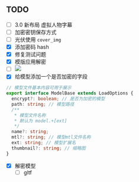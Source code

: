 ## TODO

- [ ] 3.0 新布局 虚拟人物字幕
- [ ] 加密密钥保存方式
- [ ] 光伏使用 `cover_img`
- [x] 添加密码 hash
- [x] 修复测试问题
- [x] 模版应用解密
- [ ] ![](Pasted%20image%2020240419103856.png)
- [x] 给模型添加一个是否加密的字段
```ts
// 模型文件基本内容可用于展示
export interface ModelBase extends LoadOptions {
  encrypt?: boolean; // 是否为加密的模型
  path: string; // 模型路径
  /**
   * 模型文件名称
   * 默认为 model.+[ext]
   */
  name?: string;
  mtl?: string; // 模型mtl文件名称
  ext: string; // 模型扩展名
  thumbnail?: string; // 缩略图
}
```
- [x] 解密模型
	- [ ] gltf
